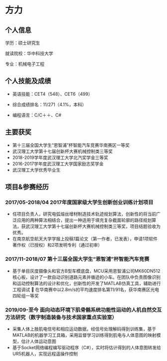 # 方力

## 个人信息
学历：硕士研究生

就读院校：华中科技大学

专业：机械电子工程

## 个人技能及成绩
- 英语技能：CET4（548）、CET6（499）

- 综合成绩排名：11/271（4.1%，本科）

- 编程语言：C/C＋＋、C#


## 主要获奖
- 第十三届全国大学生“恩智浦”杯智能汽车竞赛华南赛区一等奖
- 武汉理工大学第十七届创新杯大赛机械控制类三等奖
- 2018-2019学年度武汉理工大学北汽奖学金三等奖
- 2016-2017学年度武汉理工大学国家励志奖学金
- 武汉理工大学优秀毕业生

## 项目&参赛经历
### 2017/05-2018/04   2017年度国家级大学生创新创业训练计划项目
- 任项目负责人，研究电弧熔丝增材制造技术轨迹规划算法，创新性的将当前广泛应用的两种算法相结合，提出一种适用于填充复杂截面轮廓的路径规划算法，获武汉理工大学第十七届创新杯大赛机械控制类三等奖，项目结题验收为优秀。
- 在南京航空航天大学学报上投稿1篇论文（第一作者，已发表），申请1项软件著作权（已授权）和2项发明专利（通过初审）
### 2017/11-2018/07   第十三届全国大学生“恩智浦”杯智能汽车竞赛
- 基于单目灰度摄像头和官方B型车模底盘，MCU采用恩智浦公司MK60DN512核心板，设计了一款自动识别道路元素并循迹的小车。在团队中负责图像识别和运动控制算法的设计和优化，创新性的开发了MATLAB仿真工具，辅助进行工程调试
 在华南赛中以2.8m/s的平均速度排名第11/91名，获华南赛区光电四轮组一等奖
### 2019/09-至今      面向动态环境下肌骨骼系统功能性运动的人机自然交互方法研究（数字制造装备与技术国家重点实验室）
- 采集人体上肢肌电信号和相应运动数据，经信号处理解码得到训练集，基于MATLAB的机器学习工具箱，采用监督学习训练得到肌电与人体意图的映射模型，估计人体运动意图
- 基于Socket网络编程编写驱动程序（C#），实时将估计得到的人体意图转发给UR5机器人，实现远程遥操作控制
